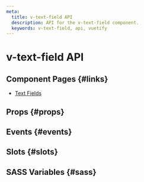 ```yaml
---
meta:
  title: v-text-field API
  description: API for the v-text-field component.
  keywords: v-text-field, api, vuetify
---
```


# v-text-field API

<entry-ad />

## Component Pages {#links}

- [Text Fields](components/text-fields)

## Props {#props}

<api-section name="v-text-field" section="props" />

## Events {#events}

<api-section name="v-text-field" section="events" />

## Slots {#slots}

<api-section name="v-text-field" section="slots" />

## SASS Variables {#sass}

<api-section name="v-text-field" section="sass" />

<backmatter />
